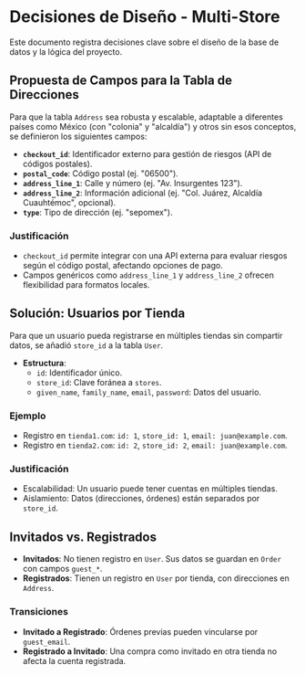 # Decisiones de Diseño - Multi-Store

Este documento registra decisiones clave sobre el diseño de la base de datos y la lógica del proyecto.

## Propuesta de Campos para la Tabla de Direcciones
Para que la tabla `Address` sea robusta y escalable, adaptable a diferentes países como México (con "colonia" y "alcaldía") y otros sin esos conceptos, se definieron los siguientes campos:

- **`checkout_id`**: Identificador externo para gestión de riesgos (API de códigos postales).
- **`postal_code`**: Código postal (ej. "06500").
- **`address_line_1`**: Calle y número (ej. "Av. Insurgentes 123").
- **`address_line_2`**: Información adicional (ej. "Col. Juárez, Alcaldía Cuauhtémoc", opcional).
- **`type`**: Tipo de dirección (ej. "sepomex").

### Justificación
- `checkout_id` permite integrar con una API externa para evaluar riesgos según el código postal, afectando opciones de pago.
- Campos genéricos como `address_line_1` y `address_line_2` ofrecen flexibilidad para formatos locales.

## Solución: Usuarios por Tienda
Para que un usuario pueda registrarse en múltiples tiendas sin compartir datos, se añadió `store_id` a la tabla `User`.

- **Estructura**:
  - `id`: Identificador único.
  - `store_id`: Clave foránea a `stores`.
  - `given_name`, `family_name`, `email`, `password`: Datos del usuario.

### Ejemplo
- Registro en `tienda1.com`: `id: 1`, `store_id: 1`, `email: juan@example.com`.
- Registro en `tienda2.com`: `id: 2`, `store_id: 2`, `email: juan@example.com`.

### Justificación
- Escalabilidad: Un usuario puede tener cuentas en múltiples tiendas.
- Aislamiento: Datos (direcciones, órdenes) están separados por `store_id`.

## Invitados vs. Registrados
- **Invitados**: No tienen registro en `User`. Sus datos se guardan en `Order` con campos `guest_*`.
- **Registrados**: Tienen un registro en `User` por tienda, con direcciones en `Address`.

### Transiciones
- **Invitado a Registrado**: Órdenes previas pueden vincularse por `guest_email`.
- **Registrado a Invitado**: Una compra como invitado en otra tienda no afecta la cuenta registrada.